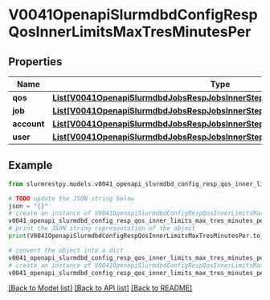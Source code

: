 # V0041OpenapiSlurmdbdConfigRespQosInnerLimitsMaxTresMinutesPer


## Properties

Name | Type | Description | Notes
------------ | ------------- | ------------- | -------------
**qos** | [**List[V0041OpenapiSlurmdbdJobsRespJobsInnerStepsInnerTresRequestedMaxInner]**](V0041OpenapiSlurmdbdJobsRespJobsInnerStepsInnerTresRequestedMaxInner.md) | GrpTRESRunMins | [optional]
**job** | [**List[V0041OpenapiSlurmdbdJobsRespJobsInnerStepsInnerTresRequestedMaxInner]**](V0041OpenapiSlurmdbdJobsRespJobsInnerStepsInnerTresRequestedMaxInner.md) | MaxTRESMinsPerJob | [optional]
**account** | [**List[V0041OpenapiSlurmdbdJobsRespJobsInnerStepsInnerTresRequestedMaxInner]**](V0041OpenapiSlurmdbdJobsRespJobsInnerStepsInnerTresRequestedMaxInner.md) | MaxTRESRunMinsPerAccount | [optional]
**user** | [**List[V0041OpenapiSlurmdbdJobsRespJobsInnerStepsInnerTresRequestedMaxInner]**](V0041OpenapiSlurmdbdJobsRespJobsInnerStepsInnerTresRequestedMaxInner.md) | MaxTRESRunMinsPerUser | [optional]

## Example

```python
from slurmrestpy.models.v0041_openapi_slurmdbd_config_resp_qos_inner_limits_max_tres_minutes_per import V0041OpenapiSlurmdbdConfigRespQosInnerLimitsMaxTresMinutesPer

# TODO update the JSON string below
json = "{}"
# create an instance of V0041OpenapiSlurmdbdConfigRespQosInnerLimitsMaxTresMinutesPer from a JSON string
v0041_openapi_slurmdbd_config_resp_qos_inner_limits_max_tres_minutes_per_instance = V0041OpenapiSlurmdbdConfigRespQosInnerLimitsMaxTresMinutesPer.from_json(json)
# print the JSON string representation of the object
print(V0041OpenapiSlurmdbdConfigRespQosInnerLimitsMaxTresMinutesPer.to_json())

# convert the object into a dict
v0041_openapi_slurmdbd_config_resp_qos_inner_limits_max_tres_minutes_per_dict = v0041_openapi_slurmdbd_config_resp_qos_inner_limits_max_tres_minutes_per_instance.to_dict()
# create an instance of V0041OpenapiSlurmdbdConfigRespQosInnerLimitsMaxTresMinutesPer from a dict
v0041_openapi_slurmdbd_config_resp_qos_inner_limits_max_tres_minutes_per_from_dict = V0041OpenapiSlurmdbdConfigRespQosInnerLimitsMaxTresMinutesPer.from_dict(v0041_openapi_slurmdbd_config_resp_qos_inner_limits_max_tres_minutes_per_dict)
```
[[Back to Model list]](../README.md#documentation-for-models) [[Back to API list]](../README.md#documentation-for-api-endpoints) [[Back to README]](../README.md)


